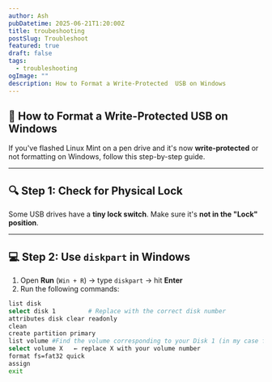 ```yaml
---
author: Ash
pubDatetime: 2025-06-21T1:20:00Z
title: troubeshooting
postSlug: Troubleshoot
featured: true
draft: false
tags:
  - troubleshooting
ogImage: ""
description: How to Format a Write-Protected  USB on Windows
---
```


## 🧹 How to Format a Write-Protected USB on Windows

If you've flashed Linux Mint on a pen drive and it's now **write-protected** or not formatting on Windows, follow this step-by-step guide.

---

## 🔍 Step 1: Check for Physical Lock

Some USB drives have a **tiny lock switch**. Make sure it's **not in the "Lock" position**.

---

## 💻 Step 2: Use `diskpart` in Windows

1. Open **Run** (`Win + R`) → type `diskpart` → hit **Enter**
2. Run the following commands:

```bash
list disk
select disk 1         # Replace with the correct disk number
attributes disk clear readonly
clean
create partition primary
list volume #Find the volume corresponding to your Disk 1 (in my case for ~14GB).
select volume X   ← replace X with your volume number
format fs=fat32 quick
assign
exit
```
